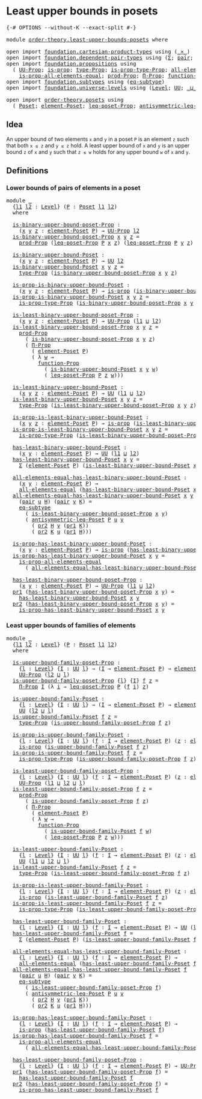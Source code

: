 # Least upper bounds in posets

<pre class="Agda"><a id="41" class="Symbol">{-#</a> <a id="45" class="Keyword">OPTIONS</a> <a id="53" class="Pragma">--without-K</a> <a id="65" class="Pragma">--exact-split</a> <a id="79" class="Symbol">#-}</a>

<a id="84" class="Keyword">module</a> <a id="91" href="order-theory.least-upper-bounds-posets.html" class="Module">order-theory.least-upper-bounds-posets</a> <a id="130" class="Keyword">where</a>

<a id="137" class="Keyword">open</a> <a id="142" class="Keyword">import</a> <a id="149" href="foundation.cartesian-product-types.html" class="Module">foundation.cartesian-product-types</a> <a id="184" class="Keyword">using</a> <a id="190" class="Symbol">(</a><a id="191" href="foundation-core.cartesian-product-types.html#590" class="Function Operator">_×_</a><a id="194" class="Symbol">)</a>
<a id="196" class="Keyword">open</a> <a id="201" class="Keyword">import</a> <a id="208" href="foundation.dependent-pair-types.html" class="Module">foundation.dependent-pair-types</a> <a id="240" class="Keyword">using</a> <a id="246" class="Symbol">(</a><a id="247" href="foundation-core.dependent-pair-types.html#515" class="Record">Σ</a><a id="248" class="Symbol">;</a> <a id="250" href="foundation-core.dependent-pair-types.html#588" class="InductiveConstructor">pair</a><a id="254" class="Symbol">;</a> <a id="256" href="foundation-core.dependent-pair-types.html#605" class="Field">pr1</a><a id="259" class="Symbol">;</a> <a id="261" href="foundation-core.dependent-pair-types.html#617" class="Field">pr2</a><a id="264" class="Symbol">)</a>
<a id="266" class="Keyword">open</a> <a id="271" class="Keyword">import</a> <a id="278" href="foundation.propositions.html" class="Module">foundation.propositions</a> <a id="302" class="Keyword">using</a>
  <a id="310" class="Symbol">(</a> <a id="312" href="foundation-core.propositions.html#1393" class="Function">UU-Prop</a><a id="319" class="Symbol">;</a> <a id="321" href="foundation-core.propositions.html#1309" class="Function">is-prop</a><a id="328" class="Symbol">;</a> <a id="330" href="foundation-core.propositions.html#1495" class="Function">type-Prop</a><a id="339" class="Symbol">;</a> <a id="341" href="foundation-core.propositions.html#1562" class="Function">is-prop-type-Prop</a><a id="358" class="Symbol">;</a> <a id="360" href="foundation-core.propositions.html#2206" class="Function">all-elements-equal</a><a id="378" class="Symbol">;</a>
    <a id="384" href="foundation-core.propositions.html#2405" class="Function">is-prop-all-elements-equal</a><a id="410" class="Symbol">;</a> <a id="412" href="foundation-core.propositions.html#5874" class="Function">prod-Prop</a><a id="421" class="Symbol">;</a> <a id="423" href="foundation-core.propositions.html#6694" class="Function">Π-Prop</a><a id="429" class="Symbol">;</a> <a id="431" href="foundation-core.propositions.html#8294" class="Function">function-Prop</a><a id="444" class="Symbol">)</a>
<a id="446" class="Keyword">open</a> <a id="451" class="Keyword">import</a> <a id="458" href="foundation.subtypes.html" class="Module">foundation.subtypes</a> <a id="478" class="Keyword">using</a> <a id="484" class="Symbol">(</a><a id="485" href="foundation-core.subtypes.html#3438" class="Function">eq-subtype</a><a id="495" class="Symbol">)</a>
<a id="497" class="Keyword">open</a> <a id="502" class="Keyword">import</a> <a id="509" href="foundation.universe-levels.html" class="Module">foundation.universe-levels</a> <a id="536" class="Keyword">using</a> <a id="542" class="Symbol">(</a><a id="543" href="Agda.Primitive.html#597" class="Postulate">Level</a><a id="548" class="Symbol">;</a> <a id="550" href="foundation-core.universe-levels.html#235" class="Primitive">UU</a><a id="552" class="Symbol">;</a> <a id="554" href="Agda.Primitive.html#810" class="Primitive Operator">_⊔_</a><a id="557" class="Symbol">)</a>

<a id="560" class="Keyword">open</a> <a id="565" class="Keyword">import</a> <a id="572" href="order-theory.posets.html" class="Module">order-theory.posets</a> <a id="592" class="Keyword">using</a>
  <a id="600" class="Symbol">(</a> <a id="602" href="order-theory.posets.html#731" class="Function">Poset</a><a id="607" class="Symbol">;</a> <a id="609" href="order-theory.posets.html#1145" class="Function">element-Poset</a><a id="622" class="Symbol">;</a> <a id="624" href="order-theory.posets.html#1194" class="Function">leq-poset-Prop</a><a id="638" class="Symbol">;</a> <a id="640" href="order-theory.posets.html#1983" class="Function">antisymmetric-leq-Poset</a><a id="663" class="Symbol">)</a>
</pre>
## Idea

An upper bound of two elements `x` and `y` in a poset `P` is an element `z` such that both `x ≤ z` and `y ≤ z` hold. A least upper bound of `x` and `y` is an upper bound `z` of `x` and `y` such that `z ≤ w` holds for any upper bound `w` of `x` and `y`.

## Definitions

### Lower bounds of pairs of elements in a poset

<pre class="Agda"><a id="1007" class="Keyword">module</a> <a id="1014" href="order-theory.least-upper-bounds-posets.html#1014" class="Module">_</a>
  <a id="1018" class="Symbol">{</a><a id="1019" href="order-theory.least-upper-bounds-posets.html#1019" class="Bound">l1</a> <a id="1022" href="order-theory.least-upper-bounds-posets.html#1022" class="Bound">l2</a> <a id="1025" class="Symbol">:</a> <a id="1027" href="Agda.Primitive.html#597" class="Postulate">Level</a><a id="1032" class="Symbol">}</a> <a id="1034" class="Symbol">(</a><a id="1035" href="order-theory.least-upper-bounds-posets.html#1035" class="Bound">P</a> <a id="1037" class="Symbol">:</a> <a id="1039" href="order-theory.posets.html#731" class="Function">Poset</a> <a id="1045" href="order-theory.least-upper-bounds-posets.html#1019" class="Bound">l1</a> <a id="1048" href="order-theory.least-upper-bounds-posets.html#1022" class="Bound">l2</a><a id="1050" class="Symbol">)</a>
  <a id="1054" class="Keyword">where</a>

  <a id="1063" href="order-theory.least-upper-bounds-posets.html#1063" class="Function">is-binary-upper-bound-poset-Prop</a> <a id="1096" class="Symbol">:</a>
    <a id="1102" class="Symbol">(</a><a id="1103" href="order-theory.least-upper-bounds-posets.html#1103" class="Bound">x</a> <a id="1105" href="order-theory.least-upper-bounds-posets.html#1105" class="Bound">y</a> <a id="1107" href="order-theory.least-upper-bounds-posets.html#1107" class="Bound">z</a> <a id="1109" class="Symbol">:</a> <a id="1111" href="order-theory.posets.html#1145" class="Function">element-Poset</a> <a id="1125" href="order-theory.least-upper-bounds-posets.html#1035" class="Bound">P</a><a id="1126" class="Symbol">)</a> <a id="1128" class="Symbol">→</a> <a id="1130" href="foundation-core.propositions.html#1393" class="Function">UU-Prop</a> <a id="1138" href="order-theory.least-upper-bounds-posets.html#1022" class="Bound">l2</a>
  <a id="1143" href="order-theory.least-upper-bounds-posets.html#1063" class="Function">is-binary-upper-bound-poset-Prop</a> <a id="1176" href="order-theory.least-upper-bounds-posets.html#1176" class="Bound">x</a> <a id="1178" href="order-theory.least-upper-bounds-posets.html#1178" class="Bound">y</a> <a id="1180" href="order-theory.least-upper-bounds-posets.html#1180" class="Bound">z</a> <a id="1182" class="Symbol">=</a>
    <a id="1188" href="foundation-core.propositions.html#5874" class="Function">prod-Prop</a> <a id="1198" class="Symbol">(</a><a id="1199" href="order-theory.posets.html#1194" class="Function">leq-poset-Prop</a> <a id="1214" href="order-theory.least-upper-bounds-posets.html#1035" class="Bound">P</a> <a id="1216" href="order-theory.least-upper-bounds-posets.html#1176" class="Bound">x</a> <a id="1218" href="order-theory.least-upper-bounds-posets.html#1180" class="Bound">z</a><a id="1219" class="Symbol">)</a> <a id="1221" class="Symbol">(</a><a id="1222" href="order-theory.posets.html#1194" class="Function">leq-poset-Prop</a> <a id="1237" href="order-theory.least-upper-bounds-posets.html#1035" class="Bound">P</a> <a id="1239" href="order-theory.least-upper-bounds-posets.html#1178" class="Bound">y</a> <a id="1241" href="order-theory.least-upper-bounds-posets.html#1180" class="Bound">z</a><a id="1242" class="Symbol">)</a>

  <a id="1247" href="order-theory.least-upper-bounds-posets.html#1247" class="Function">is-binary-upper-bound-Poset</a> <a id="1275" class="Symbol">:</a>
    <a id="1281" class="Symbol">(</a><a id="1282" href="order-theory.least-upper-bounds-posets.html#1282" class="Bound">x</a> <a id="1284" href="order-theory.least-upper-bounds-posets.html#1284" class="Bound">y</a> <a id="1286" href="order-theory.least-upper-bounds-posets.html#1286" class="Bound">z</a> <a id="1288" class="Symbol">:</a> <a id="1290" href="order-theory.posets.html#1145" class="Function">element-Poset</a> <a id="1304" href="order-theory.least-upper-bounds-posets.html#1035" class="Bound">P</a><a id="1305" class="Symbol">)</a> <a id="1307" class="Symbol">→</a> <a id="1309" href="foundation-core.universe-levels.html#235" class="Primitive">UU</a> <a id="1312" href="order-theory.least-upper-bounds-posets.html#1022" class="Bound">l2</a>
  <a id="1317" href="order-theory.least-upper-bounds-posets.html#1247" class="Function">is-binary-upper-bound-Poset</a> <a id="1345" href="order-theory.least-upper-bounds-posets.html#1345" class="Bound">x</a> <a id="1347" href="order-theory.least-upper-bounds-posets.html#1347" class="Bound">y</a> <a id="1349" href="order-theory.least-upper-bounds-posets.html#1349" class="Bound">z</a> <a id="1351" class="Symbol">=</a>
    <a id="1357" href="foundation-core.propositions.html#1495" class="Function">type-Prop</a> <a id="1367" class="Symbol">(</a><a id="1368" href="order-theory.least-upper-bounds-posets.html#1063" class="Function">is-binary-upper-bound-poset-Prop</a> <a id="1401" href="order-theory.least-upper-bounds-posets.html#1345" class="Bound">x</a> <a id="1403" href="order-theory.least-upper-bounds-posets.html#1347" class="Bound">y</a> <a id="1405" href="order-theory.least-upper-bounds-posets.html#1349" class="Bound">z</a><a id="1406" class="Symbol">)</a>

  <a id="1411" href="order-theory.least-upper-bounds-posets.html#1411" class="Function">is-prop-is-binary-upper-bound-Poset</a> <a id="1447" class="Symbol">:</a>
    <a id="1453" class="Symbol">(</a><a id="1454" href="order-theory.least-upper-bounds-posets.html#1454" class="Bound">x</a> <a id="1456" href="order-theory.least-upper-bounds-posets.html#1456" class="Bound">y</a> <a id="1458" href="order-theory.least-upper-bounds-posets.html#1458" class="Bound">z</a> <a id="1460" class="Symbol">:</a> <a id="1462" href="order-theory.posets.html#1145" class="Function">element-Poset</a> <a id="1476" href="order-theory.least-upper-bounds-posets.html#1035" class="Bound">P</a><a id="1477" class="Symbol">)</a> <a id="1479" class="Symbol">→</a> <a id="1481" href="foundation-core.propositions.html#1309" class="Function">is-prop</a> <a id="1489" class="Symbol">(</a><a id="1490" href="order-theory.least-upper-bounds-posets.html#1247" class="Function">is-binary-upper-bound-Poset</a> <a id="1518" href="order-theory.least-upper-bounds-posets.html#1454" class="Bound">x</a> <a id="1520" href="order-theory.least-upper-bounds-posets.html#1456" class="Bound">y</a> <a id="1522" href="order-theory.least-upper-bounds-posets.html#1458" class="Bound">z</a><a id="1523" class="Symbol">)</a>
  <a id="1527" href="order-theory.least-upper-bounds-posets.html#1411" class="Function">is-prop-is-binary-upper-bound-Poset</a> <a id="1563" href="order-theory.least-upper-bounds-posets.html#1563" class="Bound">x</a> <a id="1565" href="order-theory.least-upper-bounds-posets.html#1565" class="Bound">y</a> <a id="1567" href="order-theory.least-upper-bounds-posets.html#1567" class="Bound">z</a> <a id="1569" class="Symbol">=</a>
    <a id="1575" href="foundation-core.propositions.html#1562" class="Function">is-prop-type-Prop</a> <a id="1593" class="Symbol">(</a><a id="1594" href="order-theory.least-upper-bounds-posets.html#1063" class="Function">is-binary-upper-bound-poset-Prop</a> <a id="1627" href="order-theory.least-upper-bounds-posets.html#1563" class="Bound">x</a> <a id="1629" href="order-theory.least-upper-bounds-posets.html#1565" class="Bound">y</a> <a id="1631" href="order-theory.least-upper-bounds-posets.html#1567" class="Bound">z</a><a id="1632" class="Symbol">)</a>

  <a id="1637" href="order-theory.least-upper-bounds-posets.html#1637" class="Function">is-least-binary-upper-bound-poset-Prop</a> <a id="1676" class="Symbol">:</a>
    <a id="1682" class="Symbol">(</a><a id="1683" href="order-theory.least-upper-bounds-posets.html#1683" class="Bound">x</a> <a id="1685" href="order-theory.least-upper-bounds-posets.html#1685" class="Bound">y</a> <a id="1687" href="order-theory.least-upper-bounds-posets.html#1687" class="Bound">z</a> <a id="1689" class="Symbol">:</a> <a id="1691" href="order-theory.posets.html#1145" class="Function">element-Poset</a> <a id="1705" href="order-theory.least-upper-bounds-posets.html#1035" class="Bound">P</a><a id="1706" class="Symbol">)</a> <a id="1708" class="Symbol">→</a> <a id="1710" href="foundation-core.propositions.html#1393" class="Function">UU-Prop</a> <a id="1718" class="Symbol">(</a><a id="1719" href="order-theory.least-upper-bounds-posets.html#1019" class="Bound">l1</a> <a id="1722" href="Agda.Primitive.html#810" class="Primitive Operator">⊔</a> <a id="1724" href="order-theory.least-upper-bounds-posets.html#1022" class="Bound">l2</a><a id="1726" class="Symbol">)</a>
  <a id="1730" href="order-theory.least-upper-bounds-posets.html#1637" class="Function">is-least-binary-upper-bound-poset-Prop</a> <a id="1769" href="order-theory.least-upper-bounds-posets.html#1769" class="Bound">x</a> <a id="1771" href="order-theory.least-upper-bounds-posets.html#1771" class="Bound">y</a> <a id="1773" href="order-theory.least-upper-bounds-posets.html#1773" class="Bound">z</a> <a id="1775" class="Symbol">=</a>
    <a id="1781" href="foundation-core.propositions.html#5874" class="Function">prod-Prop</a>
      <a id="1797" class="Symbol">(</a> <a id="1799" href="order-theory.least-upper-bounds-posets.html#1063" class="Function">is-binary-upper-bound-poset-Prop</a> <a id="1832" href="order-theory.least-upper-bounds-posets.html#1769" class="Bound">x</a> <a id="1834" href="order-theory.least-upper-bounds-posets.html#1771" class="Bound">y</a> <a id="1836" href="order-theory.least-upper-bounds-posets.html#1773" class="Bound">z</a><a id="1837" class="Symbol">)</a>
      <a id="1845" class="Symbol">(</a> <a id="1847" href="foundation-core.propositions.html#6694" class="Function">Π-Prop</a>
        <a id="1862" class="Symbol">(</a> <a id="1864" href="order-theory.posets.html#1145" class="Function">element-Poset</a> <a id="1878" href="order-theory.least-upper-bounds-posets.html#1035" class="Bound">P</a><a id="1879" class="Symbol">)</a>
        <a id="1889" class="Symbol">(</a> <a id="1891" class="Symbol">λ</a> <a id="1893" href="order-theory.least-upper-bounds-posets.html#1893" class="Bound">w</a> <a id="1895" class="Symbol">→</a>
          <a id="1907" href="foundation-core.propositions.html#8294" class="Function">function-Prop</a>
            <a id="1933" class="Symbol">(</a> <a id="1935" href="order-theory.least-upper-bounds-posets.html#1247" class="Function">is-binary-upper-bound-Poset</a> <a id="1963" href="order-theory.least-upper-bounds-posets.html#1769" class="Bound">x</a> <a id="1965" href="order-theory.least-upper-bounds-posets.html#1771" class="Bound">y</a> <a id="1967" href="order-theory.least-upper-bounds-posets.html#1893" class="Bound">w</a><a id="1968" class="Symbol">)</a>
            <a id="1982" class="Symbol">(</a> <a id="1984" href="order-theory.posets.html#1194" class="Function">leq-poset-Prop</a> <a id="1999" href="order-theory.least-upper-bounds-posets.html#1035" class="Bound">P</a> <a id="2001" href="order-theory.least-upper-bounds-posets.html#1773" class="Bound">z</a> <a id="2003" href="order-theory.least-upper-bounds-posets.html#1893" class="Bound">w</a><a id="2004" class="Symbol">)))</a>

  <a id="2011" href="order-theory.least-upper-bounds-posets.html#2011" class="Function">is-least-binary-upper-bound-Poset</a> <a id="2045" class="Symbol">:</a>
    <a id="2051" class="Symbol">(</a><a id="2052" href="order-theory.least-upper-bounds-posets.html#2052" class="Bound">x</a> <a id="2054" href="order-theory.least-upper-bounds-posets.html#2054" class="Bound">y</a> <a id="2056" href="order-theory.least-upper-bounds-posets.html#2056" class="Bound">z</a> <a id="2058" class="Symbol">:</a> <a id="2060" href="order-theory.posets.html#1145" class="Function">element-Poset</a> <a id="2074" href="order-theory.least-upper-bounds-posets.html#1035" class="Bound">P</a><a id="2075" class="Symbol">)</a> <a id="2077" class="Symbol">→</a> <a id="2079" href="foundation-core.universe-levels.html#235" class="Primitive">UU</a> <a id="2082" class="Symbol">(</a><a id="2083" href="order-theory.least-upper-bounds-posets.html#1019" class="Bound">l1</a> <a id="2086" href="Agda.Primitive.html#810" class="Primitive Operator">⊔</a> <a id="2088" href="order-theory.least-upper-bounds-posets.html#1022" class="Bound">l2</a><a id="2090" class="Symbol">)</a>
  <a id="2094" href="order-theory.least-upper-bounds-posets.html#2011" class="Function">is-least-binary-upper-bound-Poset</a> <a id="2128" href="order-theory.least-upper-bounds-posets.html#2128" class="Bound">x</a> <a id="2130" href="order-theory.least-upper-bounds-posets.html#2130" class="Bound">y</a> <a id="2132" href="order-theory.least-upper-bounds-posets.html#2132" class="Bound">z</a> <a id="2134" class="Symbol">=</a>
    <a id="2140" href="foundation-core.propositions.html#1495" class="Function">type-Prop</a> <a id="2150" class="Symbol">(</a><a id="2151" href="order-theory.least-upper-bounds-posets.html#1637" class="Function">is-least-binary-upper-bound-poset-Prop</a> <a id="2190" href="order-theory.least-upper-bounds-posets.html#2128" class="Bound">x</a> <a id="2192" href="order-theory.least-upper-bounds-posets.html#2130" class="Bound">y</a> <a id="2194" href="order-theory.least-upper-bounds-posets.html#2132" class="Bound">z</a><a id="2195" class="Symbol">)</a>

  <a id="2200" href="order-theory.least-upper-bounds-posets.html#2200" class="Function">is-prop-is-least-binary-upper-bound-Poset</a> <a id="2242" class="Symbol">:</a>
    <a id="2248" class="Symbol">(</a><a id="2249" href="order-theory.least-upper-bounds-posets.html#2249" class="Bound">x</a> <a id="2251" href="order-theory.least-upper-bounds-posets.html#2251" class="Bound">y</a> <a id="2253" href="order-theory.least-upper-bounds-posets.html#2253" class="Bound">z</a> <a id="2255" class="Symbol">:</a> <a id="2257" href="order-theory.posets.html#1145" class="Function">element-Poset</a> <a id="2271" href="order-theory.least-upper-bounds-posets.html#1035" class="Bound">P</a><a id="2272" class="Symbol">)</a> <a id="2274" class="Symbol">→</a> <a id="2276" href="foundation-core.propositions.html#1309" class="Function">is-prop</a> <a id="2284" class="Symbol">(</a><a id="2285" href="order-theory.least-upper-bounds-posets.html#2011" class="Function">is-least-binary-upper-bound-Poset</a> <a id="2319" href="order-theory.least-upper-bounds-posets.html#2249" class="Bound">x</a> <a id="2321" href="order-theory.least-upper-bounds-posets.html#2251" class="Bound">y</a> <a id="2323" href="order-theory.least-upper-bounds-posets.html#2253" class="Bound">z</a><a id="2324" class="Symbol">)</a>
  <a id="2328" href="order-theory.least-upper-bounds-posets.html#2200" class="Function">is-prop-is-least-binary-upper-bound-Poset</a> <a id="2370" href="order-theory.least-upper-bounds-posets.html#2370" class="Bound">x</a> <a id="2372" href="order-theory.least-upper-bounds-posets.html#2372" class="Bound">y</a> <a id="2374" href="order-theory.least-upper-bounds-posets.html#2374" class="Bound">z</a> <a id="2376" class="Symbol">=</a>
    <a id="2382" href="foundation-core.propositions.html#1562" class="Function">is-prop-type-Prop</a> <a id="2400" class="Symbol">(</a><a id="2401" href="order-theory.least-upper-bounds-posets.html#1637" class="Function">is-least-binary-upper-bound-poset-Prop</a> <a id="2440" href="order-theory.least-upper-bounds-posets.html#2370" class="Bound">x</a> <a id="2442" href="order-theory.least-upper-bounds-posets.html#2372" class="Bound">y</a> <a id="2444" href="order-theory.least-upper-bounds-posets.html#2374" class="Bound">z</a><a id="2445" class="Symbol">)</a>

  <a id="2450" href="order-theory.least-upper-bounds-posets.html#2450" class="Function">has-least-binary-upper-bound-Poset</a> <a id="2485" class="Symbol">:</a>
    <a id="2491" class="Symbol">(</a><a id="2492" href="order-theory.least-upper-bounds-posets.html#2492" class="Bound">x</a> <a id="2494" href="order-theory.least-upper-bounds-posets.html#2494" class="Bound">y</a> <a id="2496" class="Symbol">:</a> <a id="2498" href="order-theory.posets.html#1145" class="Function">element-Poset</a> <a id="2512" href="order-theory.least-upper-bounds-posets.html#1035" class="Bound">P</a><a id="2513" class="Symbol">)</a> <a id="2515" class="Symbol">→</a> <a id="2517" href="foundation-core.universe-levels.html#235" class="Primitive">UU</a> <a id="2520" class="Symbol">(</a><a id="2521" href="order-theory.least-upper-bounds-posets.html#1019" class="Bound">l1</a> <a id="2524" href="Agda.Primitive.html#810" class="Primitive Operator">⊔</a> <a id="2526" href="order-theory.least-upper-bounds-posets.html#1022" class="Bound">l2</a><a id="2528" class="Symbol">)</a>
  <a id="2532" href="order-theory.least-upper-bounds-posets.html#2450" class="Function">has-least-binary-upper-bound-Poset</a> <a id="2567" href="order-theory.least-upper-bounds-posets.html#2567" class="Bound">x</a> <a id="2569" href="order-theory.least-upper-bounds-posets.html#2569" class="Bound">y</a> <a id="2571" class="Symbol">=</a>
    <a id="2577" href="foundation-core.dependent-pair-types.html#515" class="Record">Σ</a> <a id="2579" class="Symbol">(</a><a id="2580" href="order-theory.posets.html#1145" class="Function">element-Poset</a> <a id="2594" href="order-theory.least-upper-bounds-posets.html#1035" class="Bound">P</a><a id="2595" class="Symbol">)</a> <a id="2597" class="Symbol">(</a><a id="2598" href="order-theory.least-upper-bounds-posets.html#2011" class="Function">is-least-binary-upper-bound-Poset</a> <a id="2632" href="order-theory.least-upper-bounds-posets.html#2567" class="Bound">x</a> <a id="2634" href="order-theory.least-upper-bounds-posets.html#2569" class="Bound">y</a><a id="2635" class="Symbol">)</a>

  <a id="2640" href="order-theory.least-upper-bounds-posets.html#2640" class="Function">all-elements-equal-has-least-binary-upper-bound-Poset</a> <a id="2694" class="Symbol">:</a>
    <a id="2700" class="Symbol">(</a><a id="2701" href="order-theory.least-upper-bounds-posets.html#2701" class="Bound">x</a> <a id="2703" href="order-theory.least-upper-bounds-posets.html#2703" class="Bound">y</a> <a id="2705" class="Symbol">:</a> <a id="2707" href="order-theory.posets.html#1145" class="Function">element-Poset</a> <a id="2721" href="order-theory.least-upper-bounds-posets.html#1035" class="Bound">P</a><a id="2722" class="Symbol">)</a> <a id="2724" class="Symbol">→</a>
    <a id="2730" href="foundation-core.propositions.html#2206" class="Function">all-elements-equal</a> <a id="2749" class="Symbol">(</a><a id="2750" href="order-theory.least-upper-bounds-posets.html#2450" class="Function">has-least-binary-upper-bound-Poset</a> <a id="2785" href="order-theory.least-upper-bounds-posets.html#2701" class="Bound">x</a> <a id="2787" href="order-theory.least-upper-bounds-posets.html#2703" class="Bound">y</a><a id="2788" class="Symbol">)</a>
  <a id="2792" href="order-theory.least-upper-bounds-posets.html#2640" class="Function">all-elements-equal-has-least-binary-upper-bound-Poset</a> <a id="2846" href="order-theory.least-upper-bounds-posets.html#2846" class="Bound">x</a> <a id="2848" href="order-theory.least-upper-bounds-posets.html#2848" class="Bound">y</a>
    <a id="2854" class="Symbol">(</a><a id="2855" href="foundation-core.dependent-pair-types.html#588" class="InductiveConstructor">pair</a> <a id="2860" href="order-theory.least-upper-bounds-posets.html#2860" class="Bound">u</a> <a id="2862" href="order-theory.least-upper-bounds-posets.html#2862" class="Bound">H</a><a id="2863" class="Symbol">)</a> <a id="2865" class="Symbol">(</a><a id="2866" href="foundation-core.dependent-pair-types.html#588" class="InductiveConstructor">pair</a> <a id="2871" href="order-theory.least-upper-bounds-posets.html#2871" class="Bound">v</a> <a id="2873" href="order-theory.least-upper-bounds-posets.html#2873" class="Bound">K</a><a id="2874" class="Symbol">)</a> <a id="2876" class="Symbol">=</a>
    <a id="2882" href="foundation-core.subtypes.html#3438" class="Function">eq-subtype</a>
      <a id="2899" class="Symbol">(</a> <a id="2901" href="order-theory.least-upper-bounds-posets.html#1637" class="Function">is-least-binary-upper-bound-poset-Prop</a> <a id="2940" href="order-theory.least-upper-bounds-posets.html#2846" class="Bound">x</a> <a id="2942" href="order-theory.least-upper-bounds-posets.html#2848" class="Bound">y</a><a id="2943" class="Symbol">)</a>
      <a id="2951" class="Symbol">(</a> <a id="2953" href="order-theory.posets.html#1983" class="Function">antisymmetric-leq-Poset</a> <a id="2977" href="order-theory.least-upper-bounds-posets.html#1035" class="Bound">P</a> <a id="2979" href="order-theory.least-upper-bounds-posets.html#2860" class="Bound">u</a> <a id="2981" href="order-theory.least-upper-bounds-posets.html#2871" class="Bound">v</a>
        <a id="2991" class="Symbol">(</a> <a id="2993" href="foundation-core.dependent-pair-types.html#617" class="Field">pr2</a> <a id="2997" href="order-theory.least-upper-bounds-posets.html#2862" class="Bound">H</a> <a id="2999" href="order-theory.least-upper-bounds-posets.html#2871" class="Bound">v</a> <a id="3001" class="Symbol">(</a><a id="3002" href="foundation-core.dependent-pair-types.html#605" class="Field">pr1</a> <a id="3006" href="order-theory.least-upper-bounds-posets.html#2873" class="Bound">K</a><a id="3007" class="Symbol">))</a>
        <a id="3018" class="Symbol">(</a> <a id="3020" href="foundation-core.dependent-pair-types.html#617" class="Field">pr2</a> <a id="3024" href="order-theory.least-upper-bounds-posets.html#2873" class="Bound">K</a> <a id="3026" href="order-theory.least-upper-bounds-posets.html#2860" class="Bound">u</a> <a id="3028" class="Symbol">(</a><a id="3029" href="foundation-core.dependent-pair-types.html#605" class="Field">pr1</a> <a id="3033" href="order-theory.least-upper-bounds-posets.html#2862" class="Bound">H</a><a id="3034" class="Symbol">)))</a>

  <a id="3041" href="order-theory.least-upper-bounds-posets.html#3041" class="Function">is-prop-has-least-binary-upper-bound-Poset</a> <a id="3084" class="Symbol">:</a>
    <a id="3090" class="Symbol">(</a><a id="3091" href="order-theory.least-upper-bounds-posets.html#3091" class="Bound">x</a> <a id="3093" href="order-theory.least-upper-bounds-posets.html#3093" class="Bound">y</a> <a id="3095" class="Symbol">:</a> <a id="3097" href="order-theory.posets.html#1145" class="Function">element-Poset</a> <a id="3111" href="order-theory.least-upper-bounds-posets.html#1035" class="Bound">P</a><a id="3112" class="Symbol">)</a> <a id="3114" class="Symbol">→</a> <a id="3116" href="foundation-core.propositions.html#1309" class="Function">is-prop</a> <a id="3124" class="Symbol">(</a><a id="3125" href="order-theory.least-upper-bounds-posets.html#2450" class="Function">has-least-binary-upper-bound-Poset</a> <a id="3160" href="order-theory.least-upper-bounds-posets.html#3091" class="Bound">x</a> <a id="3162" href="order-theory.least-upper-bounds-posets.html#3093" class="Bound">y</a><a id="3163" class="Symbol">)</a>
  <a id="3167" href="order-theory.least-upper-bounds-posets.html#3041" class="Function">is-prop-has-least-binary-upper-bound-Poset</a> <a id="3210" href="order-theory.least-upper-bounds-posets.html#3210" class="Bound">x</a> <a id="3212" href="order-theory.least-upper-bounds-posets.html#3212" class="Bound">y</a> <a id="3214" class="Symbol">=</a>
    <a id="3220" href="foundation-core.propositions.html#2405" class="Function">is-prop-all-elements-equal</a>
      <a id="3253" class="Symbol">(</a> <a id="3255" href="order-theory.least-upper-bounds-posets.html#2640" class="Function">all-elements-equal-has-least-binary-upper-bound-Poset</a> <a id="3309" href="order-theory.least-upper-bounds-posets.html#3210" class="Bound">x</a> <a id="3311" href="order-theory.least-upper-bounds-posets.html#3212" class="Bound">y</a><a id="3312" class="Symbol">)</a>

  <a id="3317" href="order-theory.least-upper-bounds-posets.html#3317" class="Function">has-least-binary-upper-bound-poset-Prop</a> <a id="3357" class="Symbol">:</a>
    <a id="3363" class="Symbol">(</a><a id="3364" href="order-theory.least-upper-bounds-posets.html#3364" class="Bound">x</a> <a id="3366" href="order-theory.least-upper-bounds-posets.html#3366" class="Bound">y</a> <a id="3368" class="Symbol">:</a> <a id="3370" href="order-theory.posets.html#1145" class="Function">element-Poset</a> <a id="3384" href="order-theory.least-upper-bounds-posets.html#1035" class="Bound">P</a><a id="3385" class="Symbol">)</a> <a id="3387" class="Symbol">→</a> <a id="3389" href="foundation-core.propositions.html#1393" class="Function">UU-Prop</a> <a id="3397" class="Symbol">(</a><a id="3398" href="order-theory.least-upper-bounds-posets.html#1019" class="Bound">l1</a> <a id="3401" href="Agda.Primitive.html#810" class="Primitive Operator">⊔</a> <a id="3403" href="order-theory.least-upper-bounds-posets.html#1022" class="Bound">l2</a><a id="3405" class="Symbol">)</a>
  <a id="3409" href="foundation-core.dependent-pair-types.html#605" class="Field">pr1</a> <a id="3413" class="Symbol">(</a><a id="3414" href="order-theory.least-upper-bounds-posets.html#3317" class="Function">has-least-binary-upper-bound-poset-Prop</a> <a id="3454" href="order-theory.least-upper-bounds-posets.html#3454" class="Bound">x</a> <a id="3456" href="order-theory.least-upper-bounds-posets.html#3456" class="Bound">y</a><a id="3457" class="Symbol">)</a> <a id="3459" class="Symbol">=</a>
    <a id="3465" href="order-theory.least-upper-bounds-posets.html#2450" class="Function">has-least-binary-upper-bound-Poset</a> <a id="3500" href="order-theory.least-upper-bounds-posets.html#3454" class="Bound">x</a> <a id="3502" href="order-theory.least-upper-bounds-posets.html#3456" class="Bound">y</a>
  <a id="3506" href="foundation-core.dependent-pair-types.html#617" class="Field">pr2</a> <a id="3510" class="Symbol">(</a><a id="3511" href="order-theory.least-upper-bounds-posets.html#3317" class="Function">has-least-binary-upper-bound-poset-Prop</a> <a id="3551" href="order-theory.least-upper-bounds-posets.html#3551" class="Bound">x</a> <a id="3553" href="order-theory.least-upper-bounds-posets.html#3553" class="Bound">y</a><a id="3554" class="Symbol">)</a> <a id="3556" class="Symbol">=</a>
    <a id="3562" href="order-theory.least-upper-bounds-posets.html#3041" class="Function">is-prop-has-least-binary-upper-bound-Poset</a> <a id="3605" href="order-theory.least-upper-bounds-posets.html#3551" class="Bound">x</a> <a id="3607" href="order-theory.least-upper-bounds-posets.html#3553" class="Bound">y</a>
</pre>
### Least upper bounds of families of elements

<pre class="Agda"><a id="3670" class="Keyword">module</a> <a id="3677" href="order-theory.least-upper-bounds-posets.html#3677" class="Module">_</a>
  <a id="3681" class="Symbol">{</a><a id="3682" href="order-theory.least-upper-bounds-posets.html#3682" class="Bound">l1</a> <a id="3685" href="order-theory.least-upper-bounds-posets.html#3685" class="Bound">l2</a> <a id="3688" class="Symbol">:</a> <a id="3690" href="Agda.Primitive.html#597" class="Postulate">Level</a><a id="3695" class="Symbol">}</a> <a id="3697" class="Symbol">(</a><a id="3698" href="order-theory.least-upper-bounds-posets.html#3698" class="Bound">P</a> <a id="3700" class="Symbol">:</a> <a id="3702" href="order-theory.posets.html#731" class="Function">Poset</a> <a id="3708" href="order-theory.least-upper-bounds-posets.html#3682" class="Bound">l1</a> <a id="3711" href="order-theory.least-upper-bounds-posets.html#3685" class="Bound">l2</a><a id="3713" class="Symbol">)</a>
  <a id="3717" class="Keyword">where</a>

  <a id="3726" href="order-theory.least-upper-bounds-posets.html#3726" class="Function">is-upper-bound-family-poset-Prop</a> <a id="3759" class="Symbol">:</a>
    <a id="3765" class="Symbol">{</a><a id="3766" href="order-theory.least-upper-bounds-posets.html#3766" class="Bound">l</a> <a id="3768" class="Symbol">:</a> <a id="3770" href="Agda.Primitive.html#597" class="Postulate">Level</a><a id="3775" class="Symbol">}</a> <a id="3777" class="Symbol">{</a><a id="3778" href="order-theory.least-upper-bounds-posets.html#3778" class="Bound">I</a> <a id="3780" class="Symbol">:</a> <a id="3782" href="foundation-core.universe-levels.html#235" class="Primitive">UU</a> <a id="3785" href="order-theory.least-upper-bounds-posets.html#3766" class="Bound">l</a><a id="3786" class="Symbol">}</a> <a id="3788" class="Symbol">→</a> <a id="3790" class="Symbol">(</a><a id="3791" href="order-theory.least-upper-bounds-posets.html#3778" class="Bound">I</a> <a id="3793" class="Symbol">→</a> <a id="3795" href="order-theory.posets.html#1145" class="Function">element-Poset</a> <a id="3809" href="order-theory.least-upper-bounds-posets.html#3698" class="Bound">P</a><a id="3810" class="Symbol">)</a> <a id="3812" class="Symbol">→</a> <a id="3814" href="order-theory.posets.html#1145" class="Function">element-Poset</a> <a id="3828" href="order-theory.least-upper-bounds-posets.html#3698" class="Bound">P</a> <a id="3830" class="Symbol">→</a>
    <a id="3836" href="foundation-core.propositions.html#1393" class="Function">UU-Prop</a> <a id="3844" class="Symbol">(</a><a id="3845" href="order-theory.least-upper-bounds-posets.html#3685" class="Bound">l2</a> <a id="3848" href="Agda.Primitive.html#810" class="Primitive Operator">⊔</a> <a id="3850" href="order-theory.least-upper-bounds-posets.html#3766" class="Bound">l</a><a id="3851" class="Symbol">)</a>
  <a id="3855" href="order-theory.least-upper-bounds-posets.html#3726" class="Function">is-upper-bound-family-poset-Prop</a> <a id="3888" class="Symbol">{</a><a id="3889" href="order-theory.least-upper-bounds-posets.html#3889" class="Bound">l</a><a id="3890" class="Symbol">}</a> <a id="3892" class="Symbol">{</a><a id="3893" href="order-theory.least-upper-bounds-posets.html#3893" class="Bound">I</a><a id="3894" class="Symbol">}</a> <a id="3896" href="order-theory.least-upper-bounds-posets.html#3896" class="Bound">f</a> <a id="3898" href="order-theory.least-upper-bounds-posets.html#3898" class="Bound">z</a> <a id="3900" class="Symbol">=</a>
    <a id="3906" href="foundation-core.propositions.html#6694" class="Function">Π-Prop</a> <a id="3913" href="order-theory.least-upper-bounds-posets.html#3893" class="Bound">I</a> <a id="3915" class="Symbol">(λ</a> <a id="3918" href="order-theory.least-upper-bounds-posets.html#3918" class="Bound">i</a> <a id="3920" class="Symbol">→</a> <a id="3922" href="order-theory.posets.html#1194" class="Function">leq-poset-Prop</a> <a id="3937" href="order-theory.least-upper-bounds-posets.html#3698" class="Bound">P</a> <a id="3939" class="Symbol">(</a><a id="3940" href="order-theory.least-upper-bounds-posets.html#3896" class="Bound">f</a> <a id="3942" href="order-theory.least-upper-bounds-posets.html#3918" class="Bound">i</a><a id="3943" class="Symbol">)</a> <a id="3945" href="order-theory.least-upper-bounds-posets.html#3898" class="Bound">z</a><a id="3946" class="Symbol">)</a>

  <a id="3951" href="order-theory.least-upper-bounds-posets.html#3951" class="Function">is-upper-bound-family-Poset</a> <a id="3979" class="Symbol">:</a>
    <a id="3985" class="Symbol">{</a><a id="3986" href="order-theory.least-upper-bounds-posets.html#3986" class="Bound">l</a> <a id="3988" class="Symbol">:</a> <a id="3990" href="Agda.Primitive.html#597" class="Postulate">Level</a><a id="3995" class="Symbol">}</a> <a id="3997" class="Symbol">{</a><a id="3998" href="order-theory.least-upper-bounds-posets.html#3998" class="Bound">I</a> <a id="4000" class="Symbol">:</a> <a id="4002" href="foundation-core.universe-levels.html#235" class="Primitive">UU</a> <a id="4005" href="order-theory.least-upper-bounds-posets.html#3986" class="Bound">l</a><a id="4006" class="Symbol">}</a> <a id="4008" class="Symbol">→</a> <a id="4010" class="Symbol">(</a><a id="4011" href="order-theory.least-upper-bounds-posets.html#3998" class="Bound">I</a> <a id="4013" class="Symbol">→</a> <a id="4015" href="order-theory.posets.html#1145" class="Function">element-Poset</a> <a id="4029" href="order-theory.least-upper-bounds-posets.html#3698" class="Bound">P</a><a id="4030" class="Symbol">)</a> <a id="4032" class="Symbol">→</a> <a id="4034" href="order-theory.posets.html#1145" class="Function">element-Poset</a> <a id="4048" href="order-theory.least-upper-bounds-posets.html#3698" class="Bound">P</a> <a id="4050" class="Symbol">→</a>
    <a id="4056" href="foundation-core.universe-levels.html#235" class="Primitive">UU</a> <a id="4059" class="Symbol">(</a><a id="4060" href="order-theory.least-upper-bounds-posets.html#3685" class="Bound">l2</a> <a id="4063" href="Agda.Primitive.html#810" class="Primitive Operator">⊔</a> <a id="4065" href="order-theory.least-upper-bounds-posets.html#3986" class="Bound">l</a><a id="4066" class="Symbol">)</a>
  <a id="4070" href="order-theory.least-upper-bounds-posets.html#3951" class="Function">is-upper-bound-family-Poset</a> <a id="4098" href="order-theory.least-upper-bounds-posets.html#4098" class="Bound">f</a> <a id="4100" href="order-theory.least-upper-bounds-posets.html#4100" class="Bound">z</a> <a id="4102" class="Symbol">=</a>
    <a id="4108" href="foundation-core.propositions.html#1495" class="Function">type-Prop</a> <a id="4118" class="Symbol">(</a><a id="4119" href="order-theory.least-upper-bounds-posets.html#3726" class="Function">is-upper-bound-family-poset-Prop</a> <a id="4152" href="order-theory.least-upper-bounds-posets.html#4098" class="Bound">f</a> <a id="4154" href="order-theory.least-upper-bounds-posets.html#4100" class="Bound">z</a><a id="4155" class="Symbol">)</a>

  <a id="4160" href="order-theory.least-upper-bounds-posets.html#4160" class="Function">is-prop-is-upper-bound-family-Poset</a> <a id="4196" class="Symbol">:</a>
    <a id="4202" class="Symbol">{</a><a id="4203" href="order-theory.least-upper-bounds-posets.html#4203" class="Bound">l</a> <a id="4205" class="Symbol">:</a> <a id="4207" href="Agda.Primitive.html#597" class="Postulate">Level</a><a id="4212" class="Symbol">}</a> <a id="4214" class="Symbol">{</a><a id="4215" href="order-theory.least-upper-bounds-posets.html#4215" class="Bound">I</a> <a id="4217" class="Symbol">:</a> <a id="4219" href="foundation-core.universe-levels.html#235" class="Primitive">UU</a> <a id="4222" href="order-theory.least-upper-bounds-posets.html#4203" class="Bound">l</a><a id="4223" class="Symbol">}</a> <a id="4225" class="Symbol">(</a><a id="4226" href="order-theory.least-upper-bounds-posets.html#4226" class="Bound">f</a> <a id="4228" class="Symbol">:</a> <a id="4230" href="order-theory.least-upper-bounds-posets.html#4215" class="Bound">I</a> <a id="4232" class="Symbol">→</a> <a id="4234" href="order-theory.posets.html#1145" class="Function">element-Poset</a> <a id="4248" href="order-theory.least-upper-bounds-posets.html#3698" class="Bound">P</a><a id="4249" class="Symbol">)</a> <a id="4251" class="Symbol">(</a><a id="4252" href="order-theory.least-upper-bounds-posets.html#4252" class="Bound">z</a> <a id="4254" class="Symbol">:</a> <a id="4256" href="order-theory.posets.html#1145" class="Function">element-Poset</a> <a id="4270" href="order-theory.least-upper-bounds-posets.html#3698" class="Bound">P</a><a id="4271" class="Symbol">)</a> <a id="4273" class="Symbol">→</a>
    <a id="4279" href="foundation-core.propositions.html#1309" class="Function">is-prop</a> <a id="4287" class="Symbol">(</a><a id="4288" href="order-theory.least-upper-bounds-posets.html#3951" class="Function">is-upper-bound-family-Poset</a> <a id="4316" href="order-theory.least-upper-bounds-posets.html#4226" class="Bound">f</a> <a id="4318" href="order-theory.least-upper-bounds-posets.html#4252" class="Bound">z</a><a id="4319" class="Symbol">)</a>
  <a id="4323" href="order-theory.least-upper-bounds-posets.html#4160" class="Function">is-prop-is-upper-bound-family-Poset</a> <a id="4359" href="order-theory.least-upper-bounds-posets.html#4359" class="Bound">f</a> <a id="4361" href="order-theory.least-upper-bounds-posets.html#4361" class="Bound">z</a> <a id="4363" class="Symbol">=</a>
    <a id="4369" href="foundation-core.propositions.html#1562" class="Function">is-prop-type-Prop</a> <a id="4387" class="Symbol">(</a><a id="4388" href="order-theory.least-upper-bounds-posets.html#3726" class="Function">is-upper-bound-family-poset-Prop</a> <a id="4421" href="order-theory.least-upper-bounds-posets.html#4359" class="Bound">f</a> <a id="4423" href="order-theory.least-upper-bounds-posets.html#4361" class="Bound">z</a><a id="4424" class="Symbol">)</a>

  <a id="4429" href="order-theory.least-upper-bounds-posets.html#4429" class="Function">is-least-upper-bound-family-poset-Prop</a> <a id="4468" class="Symbol">:</a>
    <a id="4474" class="Symbol">{</a><a id="4475" href="order-theory.least-upper-bounds-posets.html#4475" class="Bound">l</a> <a id="4477" class="Symbol">:</a> <a id="4479" href="Agda.Primitive.html#597" class="Postulate">Level</a><a id="4484" class="Symbol">}</a> <a id="4486" class="Symbol">{</a><a id="4487" href="order-theory.least-upper-bounds-posets.html#4487" class="Bound">I</a> <a id="4489" class="Symbol">:</a> <a id="4491" href="foundation-core.universe-levels.html#235" class="Primitive">UU</a> <a id="4494" href="order-theory.least-upper-bounds-posets.html#4475" class="Bound">l</a><a id="4495" class="Symbol">}</a> <a id="4497" class="Symbol">(</a><a id="4498" href="order-theory.least-upper-bounds-posets.html#4498" class="Bound">f</a> <a id="4500" class="Symbol">:</a> <a id="4502" href="order-theory.least-upper-bounds-posets.html#4487" class="Bound">I</a> <a id="4504" class="Symbol">→</a> <a id="4506" href="order-theory.posets.html#1145" class="Function">element-Poset</a> <a id="4520" href="order-theory.least-upper-bounds-posets.html#3698" class="Bound">P</a><a id="4521" class="Symbol">)</a> <a id="4523" class="Symbol">(</a><a id="4524" href="order-theory.least-upper-bounds-posets.html#4524" class="Bound">z</a> <a id="4526" class="Symbol">:</a> <a id="4528" href="order-theory.posets.html#1145" class="Function">element-Poset</a> <a id="4542" href="order-theory.least-upper-bounds-posets.html#3698" class="Bound">P</a><a id="4543" class="Symbol">)</a> <a id="4545" class="Symbol">→</a>
    <a id="4551" href="foundation-core.propositions.html#1393" class="Function">UU-Prop</a> <a id="4559" class="Symbol">(</a><a id="4560" href="order-theory.least-upper-bounds-posets.html#3682" class="Bound">l1</a> <a id="4563" href="Agda.Primitive.html#810" class="Primitive Operator">⊔</a> <a id="4565" href="order-theory.least-upper-bounds-posets.html#3685" class="Bound">l2</a> <a id="4568" href="Agda.Primitive.html#810" class="Primitive Operator">⊔</a> <a id="4570" href="order-theory.least-upper-bounds-posets.html#4475" class="Bound">l</a><a id="4571" class="Symbol">)</a>
  <a id="4575" href="order-theory.least-upper-bounds-posets.html#4429" class="Function">is-least-upper-bound-family-poset-Prop</a> <a id="4614" href="order-theory.least-upper-bounds-posets.html#4614" class="Bound">f</a> <a id="4616" href="order-theory.least-upper-bounds-posets.html#4616" class="Bound">z</a> <a id="4618" class="Symbol">=</a>
    <a id="4624" href="foundation-core.propositions.html#5874" class="Function">prod-Prop</a>
      <a id="4640" class="Symbol">(</a> <a id="4642" href="order-theory.least-upper-bounds-posets.html#3726" class="Function">is-upper-bound-family-poset-Prop</a> <a id="4675" href="order-theory.least-upper-bounds-posets.html#4614" class="Bound">f</a> <a id="4677" href="order-theory.least-upper-bounds-posets.html#4616" class="Bound">z</a><a id="4678" class="Symbol">)</a>
      <a id="4686" class="Symbol">(</a> <a id="4688" href="foundation-core.propositions.html#6694" class="Function">Π-Prop</a>
        <a id="4703" class="Symbol">(</a> <a id="4705" href="order-theory.posets.html#1145" class="Function">element-Poset</a> <a id="4719" href="order-theory.least-upper-bounds-posets.html#3698" class="Bound">P</a><a id="4720" class="Symbol">)</a>
        <a id="4730" class="Symbol">(</a> <a id="4732" class="Symbol">λ</a> <a id="4734" href="order-theory.least-upper-bounds-posets.html#4734" class="Bound">w</a> <a id="4736" class="Symbol">→</a>
          <a id="4748" href="foundation-core.propositions.html#8294" class="Function">function-Prop</a>
            <a id="4774" class="Symbol">(</a> <a id="4776" href="order-theory.least-upper-bounds-posets.html#3951" class="Function">is-upper-bound-family-Poset</a> <a id="4804" href="order-theory.least-upper-bounds-posets.html#4614" class="Bound">f</a> <a id="4806" href="order-theory.least-upper-bounds-posets.html#4734" class="Bound">w</a><a id="4807" class="Symbol">)</a>
            <a id="4821" class="Symbol">(</a> <a id="4823" href="order-theory.posets.html#1194" class="Function">leq-poset-Prop</a> <a id="4838" href="order-theory.least-upper-bounds-posets.html#3698" class="Bound">P</a> <a id="4840" href="order-theory.least-upper-bounds-posets.html#4616" class="Bound">z</a> <a id="4842" href="order-theory.least-upper-bounds-posets.html#4734" class="Bound">w</a><a id="4843" class="Symbol">)))</a>

  <a id="4850" href="order-theory.least-upper-bounds-posets.html#4850" class="Function">is-least-upper-bound-family-Poset</a> <a id="4884" class="Symbol">:</a>
    <a id="4890" class="Symbol">{</a><a id="4891" href="order-theory.least-upper-bounds-posets.html#4891" class="Bound">l</a> <a id="4893" class="Symbol">:</a> <a id="4895" href="Agda.Primitive.html#597" class="Postulate">Level</a><a id="4900" class="Symbol">}</a> <a id="4902" class="Symbol">{</a><a id="4903" href="order-theory.least-upper-bounds-posets.html#4903" class="Bound">I</a> <a id="4905" class="Symbol">:</a> <a id="4907" href="foundation-core.universe-levels.html#235" class="Primitive">UU</a> <a id="4910" href="order-theory.least-upper-bounds-posets.html#4891" class="Bound">l</a><a id="4911" class="Symbol">}</a> <a id="4913" class="Symbol">(</a><a id="4914" href="order-theory.least-upper-bounds-posets.html#4914" class="Bound">f</a> <a id="4916" class="Symbol">:</a> <a id="4918" href="order-theory.least-upper-bounds-posets.html#4903" class="Bound">I</a> <a id="4920" class="Symbol">→</a> <a id="4922" href="order-theory.posets.html#1145" class="Function">element-Poset</a> <a id="4936" href="order-theory.least-upper-bounds-posets.html#3698" class="Bound">P</a><a id="4937" class="Symbol">)</a> <a id="4939" class="Symbol">(</a><a id="4940" href="order-theory.least-upper-bounds-posets.html#4940" class="Bound">z</a> <a id="4942" class="Symbol">:</a> <a id="4944" href="order-theory.posets.html#1145" class="Function">element-Poset</a> <a id="4958" href="order-theory.least-upper-bounds-posets.html#3698" class="Bound">P</a><a id="4959" class="Symbol">)</a> <a id="4961" class="Symbol">→</a>
    <a id="4967" href="foundation-core.universe-levels.html#235" class="Primitive">UU</a> <a id="4970" class="Symbol">(</a><a id="4971" href="order-theory.least-upper-bounds-posets.html#3682" class="Bound">l1</a> <a id="4974" href="Agda.Primitive.html#810" class="Primitive Operator">⊔</a> <a id="4976" href="order-theory.least-upper-bounds-posets.html#3685" class="Bound">l2</a> <a id="4979" href="Agda.Primitive.html#810" class="Primitive Operator">⊔</a> <a id="4981" href="order-theory.least-upper-bounds-posets.html#4891" class="Bound">l</a><a id="4982" class="Symbol">)</a>
  <a id="4986" href="order-theory.least-upper-bounds-posets.html#4850" class="Function">is-least-upper-bound-family-Poset</a> <a id="5020" href="order-theory.least-upper-bounds-posets.html#5020" class="Bound">f</a> <a id="5022" href="order-theory.least-upper-bounds-posets.html#5022" class="Bound">z</a> <a id="5024" class="Symbol">=</a>
    <a id="5030" href="foundation-core.propositions.html#1495" class="Function">type-Prop</a> <a id="5040" class="Symbol">(</a><a id="5041" href="order-theory.least-upper-bounds-posets.html#4429" class="Function">is-least-upper-bound-family-poset-Prop</a> <a id="5080" href="order-theory.least-upper-bounds-posets.html#5020" class="Bound">f</a> <a id="5082" href="order-theory.least-upper-bounds-posets.html#5022" class="Bound">z</a><a id="5083" class="Symbol">)</a>

  <a id="5088" href="order-theory.least-upper-bounds-posets.html#5088" class="Function">is-prop-is-least-upper-bound-family-Poset</a> <a id="5130" class="Symbol">:</a>
    <a id="5136" class="Symbol">{</a><a id="5137" href="order-theory.least-upper-bounds-posets.html#5137" class="Bound">l</a> <a id="5139" class="Symbol">:</a> <a id="5141" href="Agda.Primitive.html#597" class="Postulate">Level</a><a id="5146" class="Symbol">}</a> <a id="5148" class="Symbol">{</a><a id="5149" href="order-theory.least-upper-bounds-posets.html#5149" class="Bound">I</a> <a id="5151" class="Symbol">:</a> <a id="5153" href="foundation-core.universe-levels.html#235" class="Primitive">UU</a> <a id="5156" href="order-theory.least-upper-bounds-posets.html#5137" class="Bound">l</a><a id="5157" class="Symbol">}</a> <a id="5159" class="Symbol">(</a><a id="5160" href="order-theory.least-upper-bounds-posets.html#5160" class="Bound">f</a> <a id="5162" class="Symbol">:</a> <a id="5164" href="order-theory.least-upper-bounds-posets.html#5149" class="Bound">I</a> <a id="5166" class="Symbol">→</a> <a id="5168" href="order-theory.posets.html#1145" class="Function">element-Poset</a> <a id="5182" href="order-theory.least-upper-bounds-posets.html#3698" class="Bound">P</a><a id="5183" class="Symbol">)</a> <a id="5185" class="Symbol">(</a><a id="5186" href="order-theory.least-upper-bounds-posets.html#5186" class="Bound">z</a> <a id="5188" class="Symbol">:</a> <a id="5190" href="order-theory.posets.html#1145" class="Function">element-Poset</a> <a id="5204" href="order-theory.least-upper-bounds-posets.html#3698" class="Bound">P</a><a id="5205" class="Symbol">)</a> <a id="5207" class="Symbol">→</a>
    <a id="5213" href="foundation-core.propositions.html#1309" class="Function">is-prop</a> <a id="5221" class="Symbol">(</a><a id="5222" href="order-theory.least-upper-bounds-posets.html#4850" class="Function">is-least-upper-bound-family-Poset</a> <a id="5256" href="order-theory.least-upper-bounds-posets.html#5160" class="Bound">f</a> <a id="5258" href="order-theory.least-upper-bounds-posets.html#5186" class="Bound">z</a><a id="5259" class="Symbol">)</a>
  <a id="5263" href="order-theory.least-upper-bounds-posets.html#5088" class="Function">is-prop-is-least-upper-bound-family-Poset</a> <a id="5305" href="order-theory.least-upper-bounds-posets.html#5305" class="Bound">f</a> <a id="5307" href="order-theory.least-upper-bounds-posets.html#5307" class="Bound">z</a> <a id="5309" class="Symbol">=</a>
    <a id="5315" href="foundation-core.propositions.html#1562" class="Function">is-prop-type-Prop</a> <a id="5333" class="Symbol">(</a><a id="5334" href="order-theory.least-upper-bounds-posets.html#4429" class="Function">is-least-upper-bound-family-poset-Prop</a> <a id="5373" href="order-theory.least-upper-bounds-posets.html#5305" class="Bound">f</a> <a id="5375" href="order-theory.least-upper-bounds-posets.html#5307" class="Bound">z</a><a id="5376" class="Symbol">)</a>

  <a id="5381" href="order-theory.least-upper-bounds-posets.html#5381" class="Function">has-least-upper-bound-family-Poset</a> <a id="5416" class="Symbol">:</a>
    <a id="5422" class="Symbol">{</a><a id="5423" href="order-theory.least-upper-bounds-posets.html#5423" class="Bound">l</a> <a id="5425" class="Symbol">:</a> <a id="5427" href="Agda.Primitive.html#597" class="Postulate">Level</a><a id="5432" class="Symbol">}</a> <a id="5434" class="Symbol">{</a><a id="5435" href="order-theory.least-upper-bounds-posets.html#5435" class="Bound">I</a> <a id="5437" class="Symbol">:</a> <a id="5439" href="foundation-core.universe-levels.html#235" class="Primitive">UU</a> <a id="5442" href="order-theory.least-upper-bounds-posets.html#5423" class="Bound">l</a><a id="5443" class="Symbol">}</a> <a id="5445" class="Symbol">(</a><a id="5446" href="order-theory.least-upper-bounds-posets.html#5446" class="Bound">f</a> <a id="5448" class="Symbol">:</a> <a id="5450" href="order-theory.least-upper-bounds-posets.html#5435" class="Bound">I</a> <a id="5452" class="Symbol">→</a> <a id="5454" href="order-theory.posets.html#1145" class="Function">element-Poset</a> <a id="5468" href="order-theory.least-upper-bounds-posets.html#3698" class="Bound">P</a><a id="5469" class="Symbol">)</a> <a id="5471" class="Symbol">→</a> <a id="5473" href="foundation-core.universe-levels.html#235" class="Primitive">UU</a> <a id="5476" class="Symbol">(</a><a id="5477" href="order-theory.least-upper-bounds-posets.html#3682" class="Bound">l1</a> <a id="5480" href="Agda.Primitive.html#810" class="Primitive Operator">⊔</a> <a id="5482" href="order-theory.least-upper-bounds-posets.html#3685" class="Bound">l2</a> <a id="5485" href="Agda.Primitive.html#810" class="Primitive Operator">⊔</a> <a id="5487" href="order-theory.least-upper-bounds-posets.html#5423" class="Bound">l</a><a id="5488" class="Symbol">)</a>
  <a id="5492" href="order-theory.least-upper-bounds-posets.html#5381" class="Function">has-least-upper-bound-family-Poset</a> <a id="5527" href="order-theory.least-upper-bounds-posets.html#5527" class="Bound">f</a> <a id="5529" class="Symbol">=</a>
    <a id="5535" href="foundation-core.dependent-pair-types.html#515" class="Record">Σ</a> <a id="5537" class="Symbol">(</a><a id="5538" href="order-theory.posets.html#1145" class="Function">element-Poset</a> <a id="5552" href="order-theory.least-upper-bounds-posets.html#3698" class="Bound">P</a><a id="5553" class="Symbol">)</a> <a id="5555" class="Symbol">(</a><a id="5556" href="order-theory.least-upper-bounds-posets.html#4850" class="Function">is-least-upper-bound-family-Poset</a> <a id="5590" href="order-theory.least-upper-bounds-posets.html#5527" class="Bound">f</a><a id="5591" class="Symbol">)</a>
    
  <a id="5600" href="order-theory.least-upper-bounds-posets.html#5600" class="Function">all-elements-equal-has-least-upper-bound-family-Poset</a> <a id="5654" class="Symbol">:</a>
    <a id="5660" class="Symbol">{</a><a id="5661" href="order-theory.least-upper-bounds-posets.html#5661" class="Bound">l</a> <a id="5663" class="Symbol">:</a> <a id="5665" href="Agda.Primitive.html#597" class="Postulate">Level</a><a id="5670" class="Symbol">}</a> <a id="5672" class="Symbol">{</a><a id="5673" href="order-theory.least-upper-bounds-posets.html#5673" class="Bound">I</a> <a id="5675" class="Symbol">:</a> <a id="5677" href="foundation-core.universe-levels.html#235" class="Primitive">UU</a> <a id="5680" href="order-theory.least-upper-bounds-posets.html#5661" class="Bound">l</a><a id="5681" class="Symbol">}</a> <a id="5683" class="Symbol">(</a><a id="5684" href="order-theory.least-upper-bounds-posets.html#5684" class="Bound">f</a> <a id="5686" class="Symbol">:</a> <a id="5688" href="order-theory.least-upper-bounds-posets.html#5673" class="Bound">I</a> <a id="5690" class="Symbol">→</a> <a id="5692" href="order-theory.posets.html#1145" class="Function">element-Poset</a> <a id="5706" href="order-theory.least-upper-bounds-posets.html#3698" class="Bound">P</a><a id="5707" class="Symbol">)</a> <a id="5709" class="Symbol">→</a>
    <a id="5715" href="foundation-core.propositions.html#2206" class="Function">all-elements-equal</a> <a id="5734" class="Symbol">(</a><a id="5735" href="order-theory.least-upper-bounds-posets.html#5381" class="Function">has-least-upper-bound-family-Poset</a> <a id="5770" href="order-theory.least-upper-bounds-posets.html#5684" class="Bound">f</a><a id="5771" class="Symbol">)</a>
  <a id="5775" href="order-theory.least-upper-bounds-posets.html#5600" class="Function">all-elements-equal-has-least-upper-bound-family-Poset</a> <a id="5829" href="order-theory.least-upper-bounds-posets.html#5829" class="Bound">f</a>
    <a id="5835" class="Symbol">(</a><a id="5836" href="foundation-core.dependent-pair-types.html#588" class="InductiveConstructor">pair</a> <a id="5841" href="order-theory.least-upper-bounds-posets.html#5841" class="Bound">u</a> <a id="5843" href="order-theory.least-upper-bounds-posets.html#5843" class="Bound">H</a><a id="5844" class="Symbol">)</a> <a id="5846" class="Symbol">(</a><a id="5847" href="foundation-core.dependent-pair-types.html#588" class="InductiveConstructor">pair</a> <a id="5852" href="order-theory.least-upper-bounds-posets.html#5852" class="Bound">v</a> <a id="5854" href="order-theory.least-upper-bounds-posets.html#5854" class="Bound">K</a><a id="5855" class="Symbol">)</a> <a id="5857" class="Symbol">=</a>
    <a id="5863" href="foundation-core.subtypes.html#3438" class="Function">eq-subtype</a>
      <a id="5880" class="Symbol">(</a> <a id="5882" href="order-theory.least-upper-bounds-posets.html#4429" class="Function">is-least-upper-bound-family-poset-Prop</a> <a id="5921" href="order-theory.least-upper-bounds-posets.html#5829" class="Bound">f</a><a id="5922" class="Symbol">)</a>
      <a id="5930" class="Symbol">(</a> <a id="5932" href="order-theory.posets.html#1983" class="Function">antisymmetric-leq-Poset</a> <a id="5956" href="order-theory.least-upper-bounds-posets.html#3698" class="Bound">P</a> <a id="5958" href="order-theory.least-upper-bounds-posets.html#5841" class="Bound">u</a> <a id="5960" href="order-theory.least-upper-bounds-posets.html#5852" class="Bound">v</a>
        <a id="5970" class="Symbol">(</a> <a id="5972" href="foundation-core.dependent-pair-types.html#617" class="Field">pr2</a> <a id="5976" href="order-theory.least-upper-bounds-posets.html#5843" class="Bound">H</a> <a id="5978" href="order-theory.least-upper-bounds-posets.html#5852" class="Bound">v</a> <a id="5980" class="Symbol">(</a><a id="5981" href="foundation-core.dependent-pair-types.html#605" class="Field">pr1</a> <a id="5985" href="order-theory.least-upper-bounds-posets.html#5854" class="Bound">K</a><a id="5986" class="Symbol">))</a>
        <a id="5997" class="Symbol">(</a> <a id="5999" href="foundation-core.dependent-pair-types.html#617" class="Field">pr2</a> <a id="6003" href="order-theory.least-upper-bounds-posets.html#5854" class="Bound">K</a> <a id="6005" href="order-theory.least-upper-bounds-posets.html#5841" class="Bound">u</a> <a id="6007" class="Symbol">(</a><a id="6008" href="foundation-core.dependent-pair-types.html#605" class="Field">pr1</a> <a id="6012" href="order-theory.least-upper-bounds-posets.html#5843" class="Bound">H</a><a id="6013" class="Symbol">)))</a>

  <a id="6020" href="order-theory.least-upper-bounds-posets.html#6020" class="Function">is-prop-has-least-upper-bound-family-Poset</a> <a id="6063" class="Symbol">:</a>
    <a id="6069" class="Symbol">{</a><a id="6070" href="order-theory.least-upper-bounds-posets.html#6070" class="Bound">l</a> <a id="6072" class="Symbol">:</a> <a id="6074" href="Agda.Primitive.html#597" class="Postulate">Level</a><a id="6079" class="Symbol">}</a> <a id="6081" class="Symbol">{</a><a id="6082" href="order-theory.least-upper-bounds-posets.html#6082" class="Bound">I</a> <a id="6084" class="Symbol">:</a> <a id="6086" href="foundation-core.universe-levels.html#235" class="Primitive">UU</a> <a id="6089" href="order-theory.least-upper-bounds-posets.html#6070" class="Bound">l</a><a id="6090" class="Symbol">}</a> <a id="6092" class="Symbol">(</a><a id="6093" href="order-theory.least-upper-bounds-posets.html#6093" class="Bound">f</a> <a id="6095" class="Symbol">:</a> <a id="6097" href="order-theory.least-upper-bounds-posets.html#6082" class="Bound">I</a> <a id="6099" class="Symbol">→</a> <a id="6101" href="order-theory.posets.html#1145" class="Function">element-Poset</a> <a id="6115" href="order-theory.least-upper-bounds-posets.html#3698" class="Bound">P</a><a id="6116" class="Symbol">)</a> <a id="6118" class="Symbol">→</a>
    <a id="6124" href="foundation-core.propositions.html#1309" class="Function">is-prop</a> <a id="6132" class="Symbol">(</a><a id="6133" href="order-theory.least-upper-bounds-posets.html#5381" class="Function">has-least-upper-bound-family-Poset</a> <a id="6168" href="order-theory.least-upper-bounds-posets.html#6093" class="Bound">f</a><a id="6169" class="Symbol">)</a>
  <a id="6173" href="order-theory.least-upper-bounds-posets.html#6020" class="Function">is-prop-has-least-upper-bound-family-Poset</a> <a id="6216" href="order-theory.least-upper-bounds-posets.html#6216" class="Bound">f</a> <a id="6218" class="Symbol">=</a>
    <a id="6224" href="foundation-core.propositions.html#2405" class="Function">is-prop-all-elements-equal</a>
      <a id="6257" class="Symbol">(</a> <a id="6259" href="order-theory.least-upper-bounds-posets.html#5600" class="Function">all-elements-equal-has-least-upper-bound-family-Poset</a> <a id="6313" href="order-theory.least-upper-bounds-posets.html#6216" class="Bound">f</a><a id="6314" class="Symbol">)</a>

  <a id="6319" href="order-theory.least-upper-bounds-posets.html#6319" class="Function">has-least-upper-bound-family-poset-Prop</a> <a id="6359" class="Symbol">:</a>
    <a id="6365" class="Symbol">{</a><a id="6366" href="order-theory.least-upper-bounds-posets.html#6366" class="Bound">l</a> <a id="6368" class="Symbol">:</a> <a id="6370" href="Agda.Primitive.html#597" class="Postulate">Level</a><a id="6375" class="Symbol">}</a> <a id="6377" class="Symbol">{</a><a id="6378" href="order-theory.least-upper-bounds-posets.html#6378" class="Bound">I</a> <a id="6380" class="Symbol">:</a> <a id="6382" href="foundation-core.universe-levels.html#235" class="Primitive">UU</a> <a id="6385" href="order-theory.least-upper-bounds-posets.html#6366" class="Bound">l</a><a id="6386" class="Symbol">}</a> <a id="6388" class="Symbol">(</a><a id="6389" href="order-theory.least-upper-bounds-posets.html#6389" class="Bound">f</a> <a id="6391" class="Symbol">:</a> <a id="6393" href="order-theory.least-upper-bounds-posets.html#6378" class="Bound">I</a> <a id="6395" class="Symbol">→</a> <a id="6397" href="order-theory.posets.html#1145" class="Function">element-Poset</a> <a id="6411" href="order-theory.least-upper-bounds-posets.html#3698" class="Bound">P</a><a id="6412" class="Symbol">)</a> <a id="6414" class="Symbol">→</a> <a id="6416" href="foundation-core.propositions.html#1393" class="Function">UU-Prop</a> <a id="6424" class="Symbol">(</a><a id="6425" href="order-theory.least-upper-bounds-posets.html#3682" class="Bound">l1</a> <a id="6428" href="Agda.Primitive.html#810" class="Primitive Operator">⊔</a> <a id="6430" href="order-theory.least-upper-bounds-posets.html#3685" class="Bound">l2</a> <a id="6433" href="Agda.Primitive.html#810" class="Primitive Operator">⊔</a> <a id="6435" href="order-theory.least-upper-bounds-posets.html#6366" class="Bound">l</a><a id="6436" class="Symbol">)</a>
  <a id="6440" href="foundation-core.dependent-pair-types.html#605" class="Field">pr1</a> <a id="6444" class="Symbol">(</a><a id="6445" href="order-theory.least-upper-bounds-posets.html#6319" class="Function">has-least-upper-bound-family-poset-Prop</a> <a id="6485" href="order-theory.least-upper-bounds-posets.html#6485" class="Bound">f</a><a id="6486" class="Symbol">)</a> <a id="6488" class="Symbol">=</a>
    <a id="6494" href="order-theory.least-upper-bounds-posets.html#5381" class="Function">has-least-upper-bound-family-Poset</a> <a id="6529" href="order-theory.least-upper-bounds-posets.html#6485" class="Bound">f</a>
  <a id="6533" href="foundation-core.dependent-pair-types.html#617" class="Field">pr2</a> <a id="6537" class="Symbol">(</a><a id="6538" href="order-theory.least-upper-bounds-posets.html#6319" class="Function">has-least-upper-bound-family-poset-Prop</a> <a id="6578" href="order-theory.least-upper-bounds-posets.html#6578" class="Bound">f</a><a id="6579" class="Symbol">)</a> <a id="6581" class="Symbol">=</a>
    <a id="6587" href="order-theory.least-upper-bounds-posets.html#6020" class="Function">is-prop-has-least-upper-bound-family-Poset</a> <a id="6630" href="order-theory.least-upper-bounds-posets.html#6578" class="Bound">f</a>
</pre>